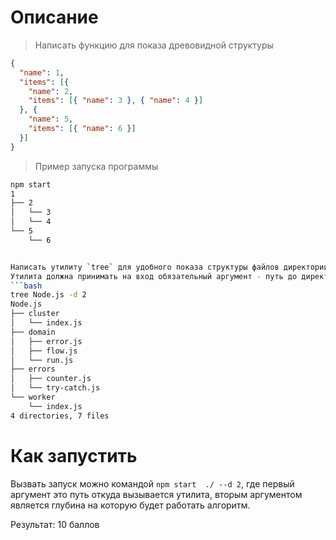 # Описание
> Написать функцию для показа древовидной структуры
```json
{
  "name": 1,
  "items": [{
    "name": 2,
    "items": [{ "name": 3 }, { "name": 4 }]
  }, {
    "name": 5,
    "items": [{ "name": 6 }]
  }]
}
```
> Пример запуска программы
```bash
npm start
1
├── 2
│   └── 3
│   └── 4
└── 5
    └── 6


Написать утилиту `tree` для удобного показа структуры файлов директории.
Утилита должна принимать на вход обязательный аргумент - путь до директории для показа ее структуры. Также она должна понимать опцию глубину показа `--depth, -d` с числом в качестве значения.
```bash
tree Node.js -d 2
Node.js
├── cluster
│   └── index.js
├── domain
│   ├── error.js
│   ├── flow.js
│   └── run.js
├── errors
│   ├── counter.js
│   └── try-catch.js
└── worker
    └── index.js
4 directories, 7 files
```

# Как запустить
Вызвать запуск можно командой ```npm start  ./ --d 2```, где первый аргумент это путь откуда вызывается утилита,
вторым аргументом является глубина на которую будет работать алгоритм.

Результат: 10 баллов
